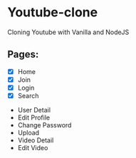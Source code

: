 # Youtube-clone

Cloning Youtube with Vanilla and NodeJS

## Pages:

- [x] Home
- [x] Join
- [x] Login
- [x] Search
- User Detail
- Edit Profile
- Change Password
- Upload
- Video Detail
- Edit Video
